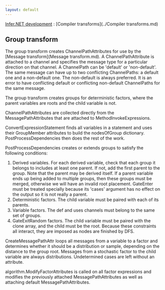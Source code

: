 ```yaml
---
layout: default
---
```

[Infer.NET development](../index.md) : [Compiler transforms](../Compiler transforms.md)

## Group transform

The group transform creates ChannelPathAttributes for use by the [Message transform](Message transform.md). A ChannelPathAttribute is attached to a channel and specifies the message type for a particular direction on that channel. A ChannelPath can be 'default' or 'non-default'. The same message can have up to two conflicting ChannelPaths: a default one and a non-default one. The non-default is always preferred. It is an error to have conflicting default or conflicting non-default ChannelPaths for the same message. 
 
The group transform creates groups for deterministic factors, where the parent variables are roots and the child variable is not. 
 
ChannelPathAttributes are collected directly from the MessagePathAttributes that are attached to MethodInvokeExpressions.
 
ConvertExpressionStatement finds all variables in a statement and uses their GroupMember attributes to build the nodesOfGroup dictionary. PostProcessDependencies then does the rest of the work.
 
PostProcessDependencies creates or extends groups to satisfy the following conditions:

1. Derived variables. For each derived variable, check that each group it belongs to includes at least one parent. If not, add the first parent to the group. Note that the parent may be derived itself. If a parent variable ends up being added to multiple groups, then these groups must be merged, otherwise we will have an invalid root placement. GateEnter must be treated specially because its 'cases' argument has no effect on the output so it is not really a parent.
2. Deterministic factors. The child variable must be paired with each of its parents.
3. Variable factors. The def and uses channels must belong to the same set of groups.
4. GateExitRandom factors. The child variable must be paired with the clone array, and the child must be the root.
Because these constraints all interact, they are imposed as nodes are finished by DFS.
 
CreateMessagePathAttr loops all messages from a variable to a factor and determines whether it should be a distribution or sample, depending on the distance to the group root. Messages from a stochastic factor to the child variable are always distributions. Undetermined cases are left without an attribute.
 
algorithm.ModifyFactorAttributes is called on all factor expressions and modifies the previously attached MessagePathAttributes as well as attaching default MessagePathAttributes.
